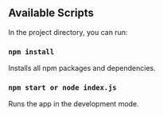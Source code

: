 ## Available Scripts

In the project directory, you can run:

### `npm install`

Installs all npm packages and dependencies.

### `npm start or node index.js`

Runs the app in the development mode.

